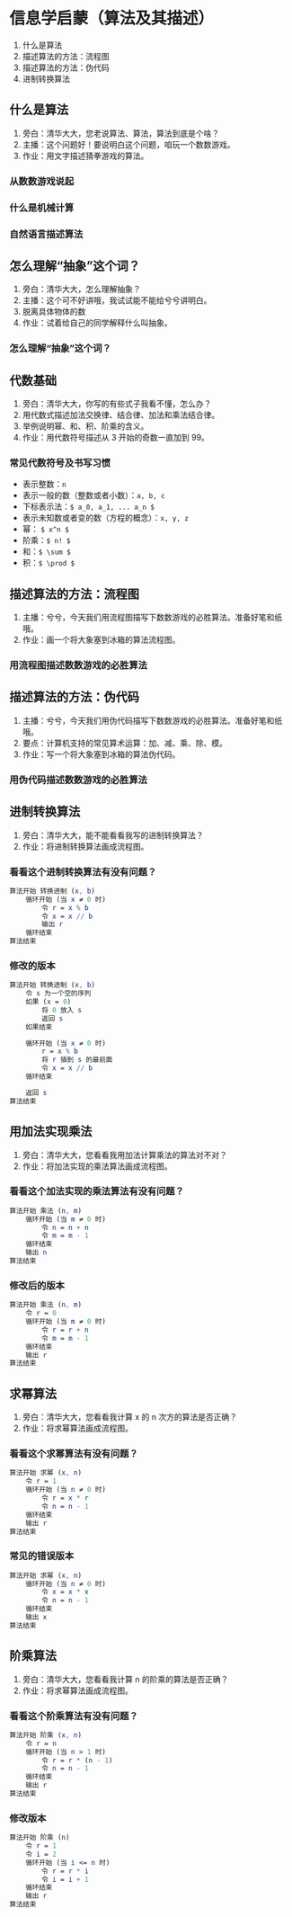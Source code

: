 # 信息学启蒙（算法及其描述）

1. 什么是算法
1. 描述算法的方法：流程图
1. 描述算法的方法：伪代码
1. 进制转换算法

		
## 什么是算法

1. 旁白：清华大大，您老说算法、算法，算法到底是个啥？
1. 主播：这个问题好！要说明白这个问题，咱玩一个数数游戏。
1. 作业：用文字描述猜拳游戏的算法。

	
### 从数数游戏说起     <!-- .element: class="fragment highlight-current-red" data-fragment-index="1" -->
### 什么是机械计算     <!-- .element: class="fragment highlight-current-red" data-fragment-index="2" -->
### 自然语言描述算法   <!-- .element: class="fragment highlight-current-red" data-fragment-index="3" -->

		
## 怎么理解“抽象”这个词？

1. 旁白：清华大大，怎么理解抽象？
1. 主播：这个可不好讲哦，我试试能不能给兮兮讲明白。
1. 脱离具体物体的数
1. 作业：试着给自己的同学解释什么叫抽象。

	
### 怎么理解“抽象”这个词？

		
## 代数基础

1. 旁白：清华大大，你写的有些式子我看不懂，怎么办？
1. 用代数式描述加法交换律、结合律、加法和乘法结合律。
1. 举例说明幂、和、积、阶乘的含义。
1. 作业：用代数符号描述从 3 开始的奇数一直加到 99。

	
### 常见代数符号及书写习惯

- 表示整数：`n`
- 表示一般的数（整数或者小数）：`a, b, c`
- 下标表示法：`$ a_0, a_1, ... a_n $`
- 表示未知数或者变的数（方程的概念）：`x, y, z`
- 幂： `$ x^n $`
- 阶乘：`$ n! $`
- 和：`$ \sum $`
- 积：`$ \prod $`

		
## 描述算法的方法：流程图

1. 主播：兮兮，今天我们用流程图描写下数数游戏的必胜算法。准备好笔和纸哦。
1. 作业：画一个将大象塞到冰箱的算法流程图。

	
### 用流程图描述数数游戏的必胜算法

		
## 描述算法的方法：伪代码

1. 主播：兮兮，今天我们用伪代码描写下数数游戏的必胜算法。准备好笔和纸哦。
1. 要点：计算机支持的常见算术运算：加、减、乘、除、模。
1. 作业：写一个将大象塞到冰箱的算法伪代码。

	
### 用伪代码描述数数游戏的必胜算法

		
## 进制转换算法

1. 旁白：清华大大，能不能看看我写的进制转换算法？
1. 作业：将进制转换算法画成流程图。

	
### 看看这个进制转换算法有没有问题？

```mathematica []
算法开始 转换进制 (x, b)
    循环开始 (当 x ≠ 0 时)
        令 r = x % b
        令 x = x // b
        输出 r
    循环结束
算法结束
```

	
### 修改的版本

```mathematica []
算法开始 转换进制 (x, b)
    令 s 为一个空的序列
    如果 (x = 0)
        将 0 放入 s
        返回 s
    如果结束

    循环开始 (当 x ≠ 0 时)
        r = x % b
        将 r 插到 s 的最前面
        令 x = x // b
    循环结束

    返回 s
算法结束
```

		
## 用加法实现乘法

1. 旁白：清华大大，您看看我用加法计算乘法的算法对不对？
1. 作业：将加法实现的乘法算法画成流程图。

	
### 看看这个加法实现的乘法算法有没有问题？

```mathematica []
算法开始 乘法 (n, m)
    循环开始 (当 m ≠ 0 时)
        令 n = n + n
        令 m = m - 1
    循环结束
    输出 n
算法结束
```

	
### 修改后的版本

```mathematica []
算法开始 乘法 (n, m)
    令 r = 0
    循环开始 (当 m ≠ 0 时)
        令 r = r + n
        令 m = m - 1
    循环结束
    输出 r
算法结束
```

		
## 求幂算法

1. 旁白：清华大大，您看看我计算 x 的 n 次方的算法是否正确？
1. 作业：将求幂算法画成流程图。

	
### 看看这个求幂算法有没有问题？

```mathematica []
算法开始 求幂 (x, n)
    令 r = 1
    循环开始 (当 n ≠ 0 时)
        令 r = x * r
        令 n = n - 1
    循环结束
    输出 r
算法结束
```

	
### 常见的错误版本

```mathematica []
算法开始 求幂 (x, n)
    循环开始 (当 n ≠ 0 时)
        令 x = x * x
        令 n = n - 1
    循环结束
    输出 x
算法结束
```

		
## 阶乘算法

1. 旁白：清华大大，您看看我计算 n 的阶乘的算法是否正确？
1. 作业：将求幂算法画成流程图。

	
### 看看这个阶乘算法有没有问题？

```mathematica []
算法开始 阶乘 (x, n)
    令 r = n
    循环开始 (当 n > 1 时)
        令 r = r * (n - 1)
        令 n = n - 1
    循环结束
    输出 r
算法结束
```

	
### 修改版本

```mathematica []
算法开始 阶乘 (n)
    令 r = 1
    令 i = 2
    循环开始 (当 i <= n 时)
        令 r = r * i
        令 i = i + 1
    循环结束
    输出 r
算法结束
```

